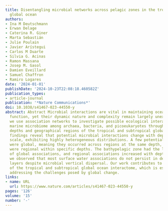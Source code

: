```yaml
---
title: Disentangling microbial networks across pelagic zones in the tropical and subtropical
  global ocean
authors:
- Ina M Deutschmann
- Erwan Delage
- Caterina R. Giner
- Marta Sebastián
- Julie Poulain
- Javier Arístegui
- Carlos M Duarte
- Silvia G. Acinas
- Ramon Massana
- Josep M. Gasol
- Damien Eveillard
- Samuel Chaffron
- Ramiro Logares
date: '2024-01-01'
publishDate: '2024-10-23T22:08:18.460582Z'
publication_types:
- article-journal
publication: '*Nature Communications*'
doi: 10.1038/s41467-023-44550-y
abstract: Abstract Microbial interactions are vital in maintaining ocean ecosystem
  function, yet their dynamic nature and complexity remain largely unexplored. Here,
  we use association networks to investigate possible ecological interactions in the
  marine microbiome among archaea, bacteria, and picoeukaryotes throughout different
  depths and geographical regions of the tropical and subtropical global ocean. Our
  findings reveal that potential microbial interactions change with depth and geographical
  scale, exhibiting highly heterogeneous distributions. A few potential interactions
  were global, meaning they occurred across regions at the same depth, while 11-36%
  were regional within specific depths. The bathypelagic zone had the lowest proportion
  of global associations, and regional associations increased with depth. Moreover,
  we observed that most surface water associations do not persist in deeper ocean
  layers despite microbial vertical dispersal. Our work contributes to a deeper understanding
  of the tropical and subtropical global ocean interactome, which is essential for
  addressing the challenges posed by global change.
links:
- name: URL
  url: https://www.nature.com/articles/s41467-023-44550-y
pages: '126'
volume: '15'
number: '-'
---
```

